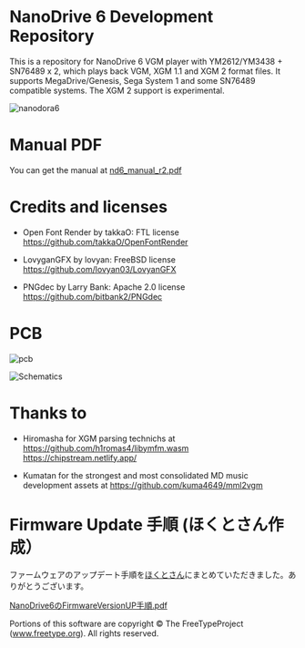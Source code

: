# NanoDrive 6 Development Repository

This is a repository for NanoDrive 6 VGM player with YM2612/YM3438 + SN76489 x 2, which plays back VGM, XGM 1.1 and XGM 2 format files. It supports MegaDrive/Genesis, Sega System 1 and some SN76489 compatible systems. The XGM 2 support is experimental.

![nanodora6](https://github.com/user-attachments/assets/a15e7b2c-7026-4bf4-94d2-e90b153d7c28)

# Manual PDF

You can get the manual at [nd6_manual_r2.pdf](https://github.com/user-attachments/files/17613253/nd6_manual_r2.pdf)

# Credits and licenses

- Open Font Render by takkaO: FTL license
https://github.com/takkaO/OpenFontRender

- LovyganGFX by lovyan: FreeBSD license
https://github.com/lovyan03/LovyanGFX

- PNGdec by Larry Bank: Apache 2.0 license
https://github.com/bitbank2/PNGdec

# PCB

![pcb](https://github.com/user-attachments/assets/ec0ef72e-edaa-413a-92b3-2d8dc88f904d)

![Schematics](https://github.com/user-attachments/assets/1caab077-61fb-4a6f-99a3-fba038a5c54c)


# Thanks to

- Hiromasha for XGM parsing technichs at
https://github.com/h1romas4/libymfm.wasm
https://chipstream.netlify.app/

- Kumatan for the strongest and most consolidated MD music development assets at 
https://github.com/kuma4649/mml2vgm

# Firmware Update 手順 (ほくとさん作成）

ファームウェアのアップデート手順を[ほくとさん](https://x.com/NightBird_hoku)にまとめていただきました。ありがとうございます。

[NanoDrive6のFirmwareVersionUP手順.pdf](https://github.com/user-attachments/files/17610335/NanoDrive6.FirmwareVersionUP.pdf)


Portions of this software are copyright © The FreeTypeProject (www.freetype.org). All rights reserved.
